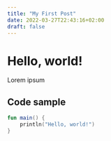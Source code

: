 ```yaml
---
title: "My First Post"
date: 2022-03-27T22:43:16+02:00
draft: false
---
```


# Hello, world!

Lorem ipsum

## Code sample

```kotlin
fun main() {
    println("Hello, world!")
}
```
